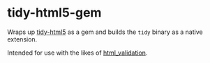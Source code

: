 # tidy-html5-gem

Wraps up [tidy-html5](https://github.com/safarijv/tidy-html5) as a gem and builds the ``tidy`` binary as a native extension.

Intended for use with the likes of [html_validation](https://github.com/ericbeland/html_validation).
